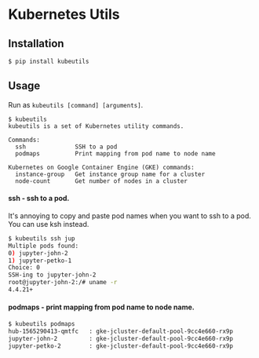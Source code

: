 # Kubernetes Utils

## Installation
```bash
$ pip install kubeutils
```

## Usage

Run as `kubeutils [command] [arguments]`.

```
$ kubeutils
kubeutils is a set of Kubernetes utility commands.

Commands:
  ssh              SSH to a pod
  podmaps          Print mapping from pod name to node name

Kubernetes on Google Container Engine (GKE) commands:
  instance-group   Get instance group name for a cluster
  node-count       Get number of nodes in a cluster
```

#### ssh - ssh to a pod.

It's annoying to copy and paste pod names when you want to ssh to a pod. You can use ksh instead.

```bash
$ kubeutils ssh jup
Multiple pods found:
0) jupyter-john-2
1) jupyter-petko-1
Choice: 0
SSH-ing to jupyter-john-2
root@jupyter-john-2:/# uname -r
4.4.21+
```

#### podmaps - print mapping from pod name to node name.

```bash
$ kubeutils podmaps
hub-1565290413-qmtfc   : gke-jcluster-default-pool-9cc4e660-rx9p
jupyter-john-2         : gke-jcluster-default-pool-9cc4e660-rx9p
jupyter-petko-2        : gke-jcluster-default-pool-9cc4e660-rx9p
```
